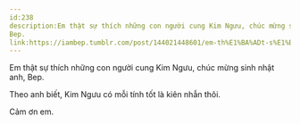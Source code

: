 ```yaml
---
id:238
description:Em thật sự thích những con người cung Kim Ngưu, chúc mừng sinh nhật anh,
Bep.
link:https://iambep.tumblr.com/post/144021448601/em-th%E1%BA%ADt-s%E1%BB%B1-th%C3%ADch-nh%E1%BB%AFng-con-ng%C6%B0%E1%BB%9Di-cung-kim-ng%C6%B0u
---
```


Em thật sự thích những con người cung Kim Ngưu, chúc mừng sinh nhật anh,
Bep.

Theo anh biết, Kim Ngưu có mỗi tính tốt là kiên nhẫn thôi.

Cảm ơn em.